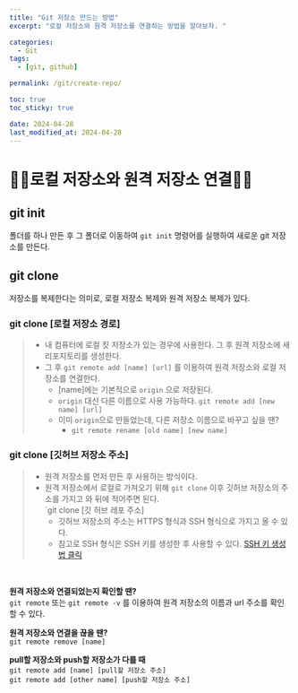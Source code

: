 ```yaml
---
title: "Git 저장소 만드는 방법"
excerpt: "로컬 저장소와 원격 저장소를 연결하는 방법을 알아보자. "

categories:
  - Git
tags:
  - [git, github]

permalink: /git/create-repo/

toc: true
toc_sticky: true

date: 2024-04-28
last_modified_at: 2024-04-28
---
```


# 👯‍♀️로컬 저장소와 원격 저장소 연결👯‍♀️

## git init
폴더를 하나 만든 후 그 폴더로 이동하여 `git init` 명령어를 실행하여 새로운 git 저장소를 만든다.

## git clone
저장소를 복제한다는 의미로, 로컬 저장소 복제와 원격 저장소 복제가 있다.  
### git clone [로컬 저장소 경로]
> - 내 컴퓨터에 로컬 킷 저장소가 있는 경우에 사용한다. 그 후 원격 저장소에 새 리포지토리를 생성한다.
> - 그 후 `git remote add [name] [url]` 를 이용하여 원격 저장소와 로컬 저장소를 연결한다.
>   - [name]에는 기본적으로 `origin` 으로 저장된다.
>   - `origin` 대신 다른 이름으로 사용 가능하다. `git remote add [new name] [url]`
>   - 이미 `origin`으로 만들었는데, 다른 저장소 이름으로 바꾸고 싶을 땐?
>       - `git remote rename [old name] [new name]`

### git clone [깃허브 저장소 주소]
> - 원격 저장소를 먼저 만든 후 사용하는 방식이다.
> - 원격 저장소에서 로컬로 가져오기 위해 `git clone` 이후 깃허브 저장소의 주소를 가지고 와 뒤에 적어주면 된다.  
`git clone [깃 허브 레포 주소]
>   - 깃허브 저장소의 주소는 HTTPS 형식과 SSH 형식으로 가지고 올 수 있다.
>   - 참고로 SSH 형식은 SSH 키를 생성한 후 사용할 수 있다. [SSH 키 생성법 클릭](https://Yooniever42.github.io/2024-04-28-git-ssh-keygen)

<br />

**원격 저장소와 연결되었는지 확인할 땐?**  
`git remote` 또는 `git remote -v` 를 이용하여 원격 저장소의 이름과 url 주소를 확인할 수 있다.

**원격 저장소와 연결을 끊을 땐?**  
`git remote remove [name]`

**pull할 저장소와 push할 저장소가 다를 때**  
`git remote add [name] [pull할 저장소 주소]`  
`git remote add [other name] [push할 저장소 주소]`